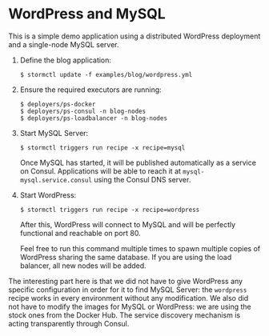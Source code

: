 # WordPress and MySQL

This is a simple demo application using a distributed WordPress deployment and a single-node MySQL server.

1. Define the blog application:

       $ stormctl update -f examples/blog/wordpress.yml

1. Ensure the required executors are running:

       $ deployers/ps-docker
       $ deployers/ps-consul -n blog-nodes
       $ deployers/ps-loadbalancer -n blog-nodes

1. Start MySQL Server:

       $ stormctl triggers run recipe -x recipe=mysql

   Once MySQL has started, it will be published automatically as a service on Consul. Applications will be able to
   reach it at `mysql-mysql.service.consul` using the Consul DNS server.

1. Start WordPress:

       $ stormctl triggers run recipe -x recipe=wordpress

   After this, WordPress will connect to MySQL and will be perfectly functional and reachable on port 80.

   Feel free to run this command multiple times to spawn multiple copies of WordPress sharing the same database. If you
   are using the load balancer, all new nodes will be added.

The interesting part here is that we did not have to give WordPress any specific configuration in order for it to
find MySQL Server: the `wordpress` recipe works in every environment without any modification. We also did not have to
modify the images for MySQL or WordPress: we are using the stock ones from the Docker Hub. The service discovery
mechanism is acting transparently through Consul.
